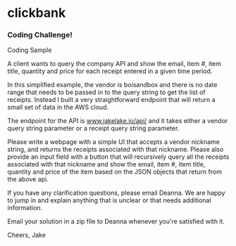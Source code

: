 # clickbank

### Coding Challenge!

Coding Sample 

A client wants to query the company API and show the email, item #, item title, quantity and price for each receipt entered in a given time period. 

In this simplified example, the vendor is boisandbox and there is no date range that needs to be passed in to the query string to get the list of receipts. Instead I built a very straightforward endpoint that will return a small set of data in the AWS cloud. 

The endpoint for the API is www.jakelake.io/api/ and it takes either a vendor query string parameter or a receipt query string parameter. 

Please write a webpage with a simple UI that accepts a vendor nickname string, and returns the receipts associated with that nickname. Please also provide an input field with a button that will recursively query all the receipts associated with that nickname and show the email, item #, item title, quantity and price of the item based on the JSON objects that return from the above api. 

If you have any clarification questions, please email Deanna. We are happy to jump in and explain anything that is unclear or that needs additional information. 

Email your solution in a zip file to Deanna whenever you're satisfied with it. 

Cheers,
Jake